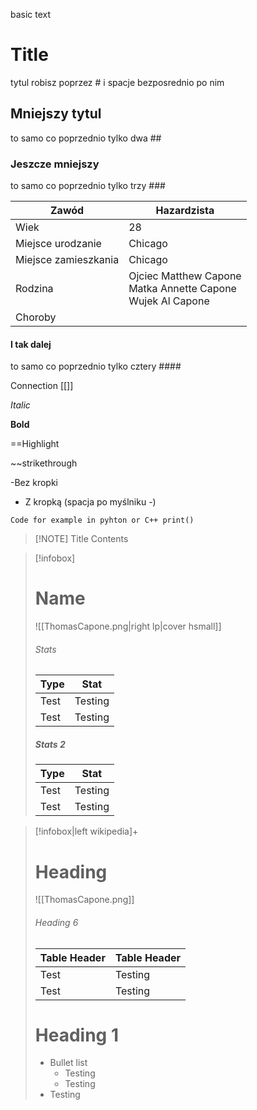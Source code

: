 basic text
# Title
tytul robisz poprzez # i spacje bezposrednio po nim

## Mniejszy tytul
to samo co poprzednio tylko dwa ##

### Jeszcze mniejszy
to samo co poprzednio tylko trzy ###

| Zawód                | Hazardzista                                                      |
| -------------------- | ---------------------------------------------------------------- |
| Wiek                 | 28                                                               |
| Miejsce urodzanie    | Chicago                                                          |
| Miejsce zamieszkania | Chicago                                                          |
| Rodzina              | Ojciec Matthew Capone<br>Matka Annette Capone<br>Wujek Al Capone |
| Choroby              |                                                                  |

#### I tak dalej
to samo co poprzednio tylko cztery ####

Connection
[[]]

*Italic*

**Bold**

==Highlight

~~strikethrough

-Bez kropki
- Z kropką (spacja po myślniku -)

`Code for example in pyhton or C++ print()`


> [!NOTE] Title
> Contents


> [!infobox] 
> # Name 
> ![[ThomasCapone.png|right lp|cover hsmall]]
> ###### Stats
> | Type | Stat |
> | ---- | ---- |
> | Test | Testing |
> | Test | Testing |
> 
> ##### Stats 2 
> | Type | Stat | 
> | ---- | ---- | 
> | Test | Testing | 
> | Test | Testing |

> [!infobox|left wikipedia]+
> # Heading
> ![[ThomasCapone.png]]
> ###### Heading 6
> | Table Header |  Table Header |
> | ---- | --- |
> | Test | Testing |
> | Test | Testing |
> 
> # Heading 1
> - Bullet list
> 	- Testing
> 	- Testing
> - Testing



